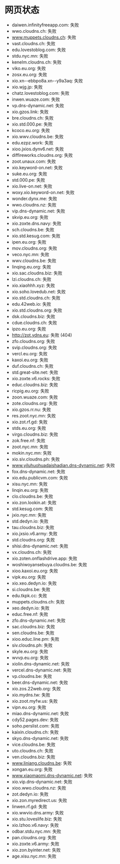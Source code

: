 # 网页状态
- daiwen.infinityfreeapp.com: 失败
- wwo.cloudns.ch: 失败
- www.muppets.cloudns.ch: 失败
- vast.cloudns.ch: 失败
- edu.lovestoblog.com: 失败
- stdu.nyc.mn: 失败
- kenelm.cloudns.ch: 失败
- viko.eu.org: 失败
- zosx.eu.org: 失败
- xio.xn--ebbpo8a.xn--y9a3aq: 失败
- xio.wjg.jp: 失败
- chatz.lovestoblog.com: 失败
- inwen.wuaze.com: 失败
- vp.dns-dynamic.net: 失败
- xio.gzos.link: 失败
- bre.cloudns.ch: 失败
- xio.std.000.pe: 失败
- kcoco.eu.org: 失败
- xio.wwv.cloudns.be: 失败
- edu.ezpz.work: 失败
- xioo.jxios.dynv6.net: 失败
- diffireworks.cloudns.org: 失败
- zoot.unaux.com: 失败
- xio.keyword-on.net: 失败
- suke.eu.org: 失败
- std.000.pe: 失败
- xio.live-on.net: 失败
- woxy.xio.keyword-on.net: 失败
- wonder.dynx.me: 失败
- wwo.cloudns.nz: 失败
- vip.dns-dynamic.net: 失败
- skvip.eu.org: 失败
- xio.zoxte.dns.navy: 失败
- sch.cloudns.be: 失败
- xio.std.kesug.com: 失败
- ipen.eu.org: 失败
- mov.cloudns.org: 失败
- veco.nyc.mn: 失败
- wwv.cloudns.be: 失败
- linqing.eu.org: 失败
- xio.sac.cloudns.biz: 失败
- lzi.cloudns.ch: 失败
- xio.xiaohhh.xyz: 失败
- xio.soho.lovedub.net: 失败
- xio.std.cloudns.ch: 失败
- edu.42web.io: 失败
- xio.std.cloudns.org: 失败
- dsk.cloudns.biz: 失败
- cdue.cloudns.ch: 失败
- ipzo.eu.org: 失败
- http://zot.ydns.eu: 失败 (404)
- zfo.cloudns.org: 失败
- svip.cloudns.org: 失败
- vercl.eu.org: 失败
- kaxoi.eu.org: 失败
- duf.cloudns.ch: 失败
- std.great-site.net: 失败
- xio.zoxte.v6.rocks: 失败
- educ.cloudns.biz: 失败
- ricpig.eu.org: 失败
- zoon.wuaze.com: 失败
- zote.cloudns.org: 失败
- xio.gzos.rr.nu: 失败
- res.zoot.nyc.mn: 失败
- xio.zot.rf.gd: 失败
- stds.eu.org: 失败
- virgo.cloudns.biz: 失败
- zok.free.nf: 失败
- zoot.nyc.mn: 失败
- mokin.nyc.mn: 失败
- xio.siv.cloudns.ph: 失败
- www.yiluhuohuadaishadian.dns-dynamic.net: 失败
- fox.dns-dynamic.net: 失败
- xio.edu.publicvm.com: 失败
- xisu.nyc.mn: 失败
- linqin.eu.org: 失败
- clo.cloudns.be: 失败
- xio.zon.lookin.at: 失败
- std.kesug.com: 失败
- jxio.nyc.mn: 失败
- std.dedyn.io: 失败
- tau.cloudns.biz: 失败
- xio.jxsio.v6.army: 失败
- std.cloudns.org: 失败
- shisi.dns-dynamic.net: 失败
- vx.cloudns.ch: 失败
- xio.zoten.onflashdrive.app: 失败
- woshiwoyansebuya.cloudns.be: 失败
- xioo.kaxoi.eu.org: 失败
- vipk.eu.org: 失败
- xio.xeo.dedyn.io: 失败
- si.cloudns.be: 失败
- edu.tkpk.cc: 失败
- muppets.cloudns.ch: 失败
- xeo.dedyn.io: 失败
- educ.free.nf: 失败
- zfo.dns-dynamic.net: 失败
- sac.cloudns.biz: 失败
- sen.cloudns.be: 失败
- xioo.educ.line.pm: 失败
- siv.cloudns.ph: 失败
- skyle.eu.org: 失败
- wvvp.eu.org: 失败
- xiolin.dns-dynamic.net: 失败
- vercel.dns-dynamic.net: 失败
- vp.cloudns.be: 失败
- beer.dns-dynamic.net: 失败
- xio.zos.22web.org: 失败
- xio.mydns.tw: 失败
- xio.zoot.myfw.us: 失败
- vipn.eu.org: 失败
- miao.dns-dynamic.net: 失败
- cdy52.pages.dev: 失败
- soho.perslist.com: 失败
- kaixin.cloudns.ch: 失败
- skyo.dns-dynamic.net: 失败
- vice.cloudns.be: 失败
- uto.cloudns.ch: 失败
- ven.cloudns.biz: 失败
- www.liniang.cloudns.be: 失败
- xongan.eu.org: 失败
- www.xiaomaomi.dns-dynamic.net: 失败
- xio.vip.dns-dynamic.net: 失败
- xioo.wwo.cloudns.nz: 失败
- zot.dedyn.io: 失败
- xio.zon.myredirect.us: 失败
- linwen.rf.gd: 失败
- xio.wwvio.dns.army: 失败
- xio.stu.loveslife.biz: 失败
- xio.lzhoo.v6.navy: 失败
- odbar.stdu.nyc.mn: 失败
- pan.cloudns.org: 失败
- xio.zoxte.v6.army: 失败
- xio.zon.byinter.net: 失败
- age.xisu.nyc.mn: 失败
